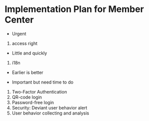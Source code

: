 # Implementation Plan for Member Center

* Urgent
1. access right

* Little and quickly
1. i18n

* Earlier is better


* Important but need time to do 
1. Two-Factor Authentication
2. QR-code login
3. Password-free login
4. Security: Deviant user behavior alert
5. User behavior collecting and analysis



